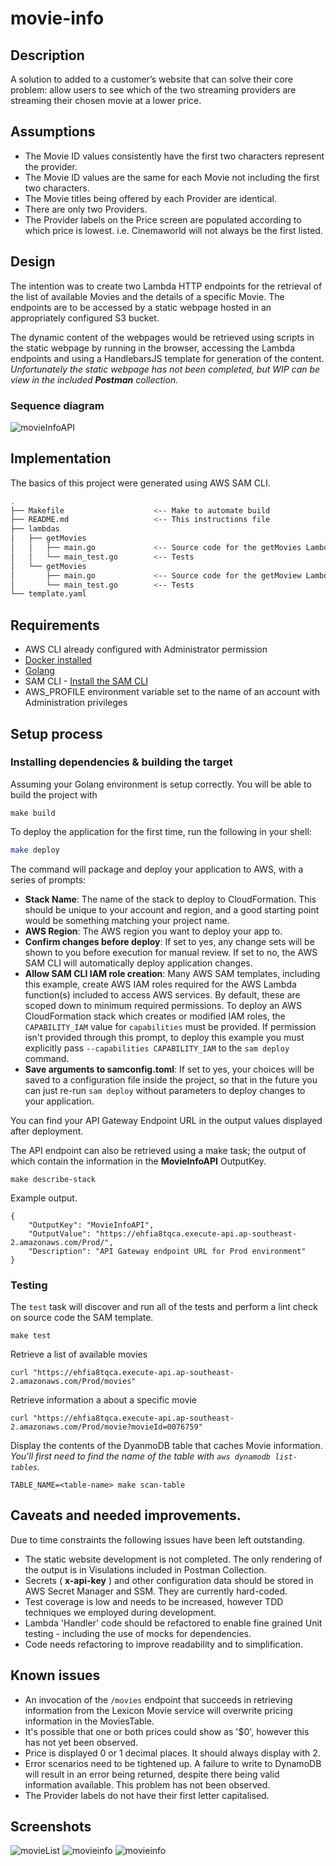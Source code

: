 # movie-info

## Description

A solution to added to a customer’s website that can solve their core problem: allow users to see which of
the two streaming providers are streaming their chosen movie at a lower price.

## Assumptions

* The Movie ID values consistently have the first two characters represent the provider.
* The Movie ID values are the same for each Movie not including the first two characters.
* The Movie titles being offered by each Provider are identical.
* There are only two Providers.
* The Provider labels on the Price screen are populated according to which price is lowest. 
  i.e. Cinemaworld will not always be the first listed. 

## Design

The intention was to create two Lambda HTTP endpoints for the retrieval of the list of available Movies
and the details of a specific Movie. The endpoints are to be accessed by a static webpage hosted in an
appropriately configured S3 bucket.

The dynamic content of the webpages would be retrieved using scripts in the static webpage by running
in the browser, accessing the Lambda endpoints and using a HandlebarsJS template for generation
of the content. _Unfortunately the static webpage has not been completed, but WIP can be view in the
included **Postman** collection._

### Sequence diagram
![movieInfoAPI](./sequence-diagram.png)

## Implementation

The basics of this project were generated using AWS SAM CLI.

```bash
.
├── Makefile                    <-- Make to automate build
├── README.md                   <-- This instructions file
├── lambdas
│   ├── getMovies
│   │   ├── main.go             <-- Source code for the getMovies Lambda function
│   │   └── main_test.go        <-- Tests
│   └── getMovies 
│       ├── main.go             <-- Source code for the getMoview Lambda function
│       └── main_test.go        <-- Tests
└── template.yaml
```

## Requirements

* AWS CLI already configured with Administrator permission
* [Docker installed](https://www.docker.com/community-edition)
* [Golang](https://golang.org)
* SAM CLI - [Install the SAM CLI](https://docs.aws.amazon.com/serverless-application-model/latest/developerguide/serverless-sam-cli-install.html)
* AWS_PROFILE environment variable set to the name of an account with Administration privileges

## Setup process

### Installing dependencies & building the target 

Assuming your Golang environment is setup correctly. You will be able to build the project with
 
```shell
make build
```

To deploy the application for the first time, run the following in your shell:

```bash
make deploy
```

The command will package and deploy your application to AWS, with a series of prompts:

* **Stack Name**: The name of the stack to deploy to CloudFormation. This should be unique to your account and region, and a good starting point would be something matching your project name.
* **AWS Region**: The AWS region you want to deploy your app to.
* **Confirm changes before deploy**: If set to yes, any change sets will be shown to you before execution for manual review. If set to no, the AWS SAM CLI will automatically deploy application changes.
* **Allow SAM CLI IAM role creation**: Many AWS SAM templates, including this example, create AWS IAM roles required for the AWS Lambda function(s) included to access AWS services. By default, these are scoped down to minimum required permissions. To deploy an AWS CloudFormation stack which creates or modified IAM roles, the `CAPABILITY_IAM` value for `capabilities` must be provided. If permission isn't provided through this prompt, to deploy this example you must explicitly pass `--capabilities CAPABILITY_IAM` to the `sam deploy` command.
* **Save arguments to samconfig.toml**: If set to yes, your choices will be saved to a configuration file inside the project, so that in the future you can just re-run `sam deploy` without parameters to deploy changes to your application.

You can find your API Gateway Endpoint URL in the output values displayed after deployment.

The API endpoint can also be retrieved using a make task; the output of which contain the 
information in the **MovieInfoAPI** OutputKey.
```shell
make describe-stack
```

Example output.
```shell
{
    "OutputKey": "MovieInfoAPI",
    "OutputValue": "https://ehfia8tqca.execute-api.ap-southeast-2.amazonaws.com/Prod/",
    "Description": "API Gateway endpoint URL for Prod environment"
}
```

### Testing

The `test` task will discover and run all of the tests and perform a lint check on source code the SAM template.

```shell
make test
```

Retrieve a list of available movies
```shell
curl "https://ehfia8tqca.execute-api.ap-southeast-2.amazonaws.com/Prod/movies"
```

Retrieve information a about a specific movie
```shell
curl "https://ehfia8tqca.execute-api.ap-southeast-2.amazonaws.com/Prod/movie?movieId=0076759" 
```

Display the contents of the DyanmoDB table that caches Movie information. 
_You'll first need to find the name of the table with `aws dynamodb list-tables`._
```shell
TABLE_NAME=<table-name> make scan-table
```

## Caveats and needed improvements.

Due to time constraints the following issues have been left outstanding.

* The static website development is not completed. The only rendering of the output is in Visulations included in Postman Collection.
* Secrets ( **x-api-key** ) and other configuration data should be stored in AWS Secret Manager and SSM. They are currently hard-coded.
* Test coverage is low and needs to be increased, however TDD techniques we employed during development.
* Lambda 'Handler' code should be refactored to enable fine grained Unit testing - including the use of mocks for dependencies.
* Code needs refactoring to improve readability and to simplification.

## Known issues

* An invocation of the `/movies` endpoint that succeeds in retrieving information from the Lexicon Movie service
will overwrite pricing information in the MoviesTable.
* It's possible that one or both prices could show as '$0', however this has not yet been observed.
* Price is displayed 0 or 1 decimal places. It should always display with 2.
* Error scenarios need to be tightened up. A failure to write to DynamoDB will result in an error being returned, 
  despite there being valid information available. This problem has not been observed.
* The Provider labels do not have their first letter capitalised.

## Screenshots

![movieList](./screenshots/movielist.png)
![movieinfo](./screenshots/movieinfo.png)
![movieinfo](./screenshots/movieinfo-cached.png)

